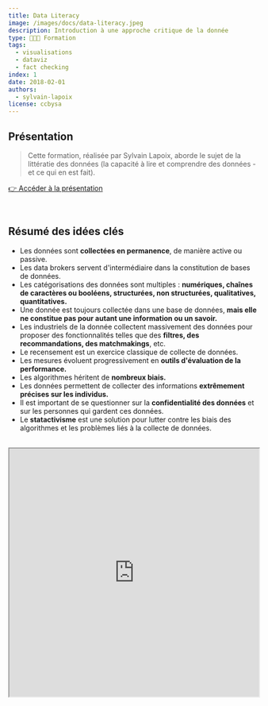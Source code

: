 ```yaml
---
title: Data Literacy
image: /images/docs/data-literacy.jpeg
description: Introduction à une approche critique de la donnée
type: 🧑🏽‍🏫 Formation
tags:
  - visualisations
  - dataviz
  - fact checking
index: 1
date: 2018-02-01
authors:
  - sylvain-lapoix
license: ccbysa
--- 
```


## Présentation

> Cette formation, réalisée par Sylvain Lapoix, aborde le sujet de la littératie des données (la capacité à lire et comprendre des données - et ce qui en est fait).

<a href="https://datactivist.coop/crij_aura_dataliteracy/intro_dataliteracy/index.html#1" class="customButton">👉 Accéder à la présentation</a>

</br>

## Résumé des idées clés

- Les données sont **collectées en permanence**, de manière active ou passive.
- Les data brokers servent d'intermédiaire dans la constitution de bases de données.
- Les catégorisations des données sont multiples : **numériques, chaînes de caractères ou booléens, structurées, non structurées, qualitatives, quantitatives.**
- Une donnée est toujours collectée dans une base de données, **mais elle ne constitue pas pour autant une information ou un savoir.**
- Les industriels de la donnée collectent massivement des données pour proposer des fonctionnalités telles que des **filtres, des recommandations, des matchmakings**, etc.
- Le recensement est un exercice classique de collecte de données.
- Les mesures évoluent progressivement en **outils d'évaluation de la performance.**
- Les algorithmes héritent de **nombreux biais.**
- Les données permettent de collecter des informations **extrêmement précises sur les individus.**
- Il est important de se questionner sur la **confidentialité des données** et sur les personnes qui gardent ces données.
- Le **statactivisme** est une solution pour lutter contre les biais des algorithmes et les problèmes liés à la collecte de données.

</br>

<div class="responsiveIframe">
  <iframe
    width="100%"
    height="500"
    src="https://datactivist.coop/crij_aura_dataliteracy/intro_dataliteracy/index.html#1">
  </iframe>
</div>
